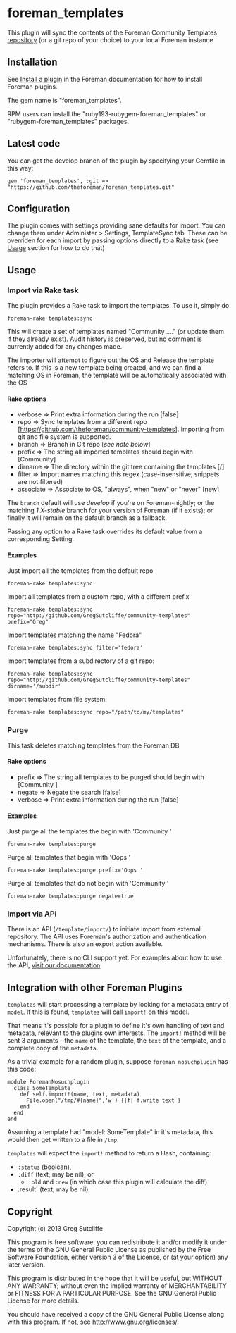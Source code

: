 # foreman\_templates

This plugin will sync the contents of the Foreman Community Templates
[repository](https://github.com/theforeman/community-templates/) (or a git repo
of your choice) to your local Foreman instance

## Installation

See [Install a plugin](http://theforeman.org/manuals/latest/index.html#6.1InstallaPlugin) in the 
Foreman documentation for how to install Foreman plugins.

The gem name is "foreman_templates".

RPM users can install the "ruby193-rubygem-foreman_templates" or "rubygem-foreman_templates" packages.

## Latest code

You can get the develop branch of the plugin by specifying your Gemfile in this way:

    gem 'foreman_templates', :git => "https://github.com/theforeman/foreman_templates.git"

## Configuration

The plugin comes with settings providing sane defaults for import. You can change them under Administer > Settings, TemplateSync tab.
These can be overriden for each import by passing options directly to a Rake task (see [Usage](https://github.com/theforeman/foreman_templates#usage) section for how to do that)

## Usage

### Import via Rake task

The plugin provides a Rake task to import the templates. To use it, simply do

    foreman-rake templates:sync

This will create a set of templates named "Community ...." (or update them if they
already exist). Audit history is preserved, but no comment is currently added for
any changes made.

The importer will attempt to figure out the OS and Release the template refers to. If
this is a new template being created, and we can find a matching OS in Foreman, the
template will be automatically associated with the OS

#### Rake options

* verbose   => Print extra information during the run [false]
* repo      => Sync templates from a different repo [https://github.com/theforeman/community-templates]. Importing from git and file system is supported.
* branch    => Branch in Git repo [_see note below_]
* prefix    => The string all imported templates should begin with [Community]
* dirname   => The directory within the git tree containing the templates [/]
* filter    => Import names matching this regex (case-insensitive; snippets are not filtered)
* associate => Associate to OS, "always", when "new" or "never"  [new]

The `branch` default will use *develop* if you're on Foreman-nightly; or the
matching *1.X-stable* branch for your version of Foreman (if it exists); or
finally it will remain on the default branch as a fallback.

Passing any option to a Rake task overrides its default value from a corresponding Setting.

#### Examples

Just import all the templates from the default repo

    foreman-rake templates:sync

Import all templates from a custom repo, with a different prefix

    foreman-rake templates:sync repo="http://github.com/GregSutcliffe/community-templates" prefix="Greg"

Import templates matching the name "Fedora"

    foreman-rake templates:sync filter='fedora'

Import templates from a subdirectory of a git repo:

    foreman-rake templates:sync repo="http://github.com/GregSutcliffe/community-templates" dirname='/subdir'

Import templates from file system:

    foreman-rake templates:sync repo="/path/to/my/templates"

### Purge

This task deletes matching templates from the Foreman DB

#### Rake options

* prefix    => The string all templates to be purged should begin with [Community ]
* negate    => Negate the search [false]
* verbose   => Print extra information during the run [false]

#### Examples

Just purge all the templates the begin with 'Community '

    foreman-rake templates:purge

Purge all templates that begin with 'Oops '

    foreman-rake templates:purge prefix='Oops '

Purge all templates that do not begin with 'Community '

    foreman-rake templates:purge negate=true

### Import via API

There is an API (`/template/import/`) to initiate import from external
repository. The API uses Foreman's authorization and authentication
mechanisms. There is also an export action available.

Unfortunately, there is no CLI support yet. For examples about how to
use the API, [visit our documentation](https://theforeman.org/plugins/foreman_templates/5.0/index.html#5.API).

## Integration with other Foreman Plugins

`templates` will start processing a template by looking for a metadata entry of
`model`. If this is found, `templates` will call `import!` on this model.

That means it's possible for a plugin to define it's own handling of text and
metadata, relevant to the plugins own interests. The `import!` method will be
sent 3 arguments - the `name` of the template, the `text` of the template, and
a complete copy of the `metadata`.

As a trivial example for a random plugin, suppose `foreman_nosuchplugin` has
this code:

```
module ForemanNosuchplugin
  class SomeTemplate
    def self.import!(name, text, metadata)
      File.open("/tmp/#{name}",'w') {|f| f.write text }
    end
  end
end
```

Assuming a template had "model: SomeTemplate" in it's metadata, this would then
get written to a file in `/tmp`.

`templates` will expect the `import!` method to return a Hash, containing:

* `:status` (boolean),
* `:diff` (text, may be nil), or
  * `:old` and `:new` (in which case this plugin will calculate the diff)
* :result` (text, may be nil).

## Copyright

Copyright (c) 2013 Greg Sutcliffe

This program is free software: you can redistribute it and/or modify
it under the terms of the GNU General Public License as published by
the Free Software Foundation, either version 3 of the License, or
(at your option) any later version.

This program is distributed in the hope that it will be useful,
but WITHOUT ANY WARRANTY; without even the implied warranty of
MERCHANTABILITY or FITNESS FOR A PARTICULAR PURPOSE.  See the
GNU General Public License for more details.

You should have received a copy of the GNU General Public License
along with this program.  If not, see <http://www.gnu.org/licenses/>.
